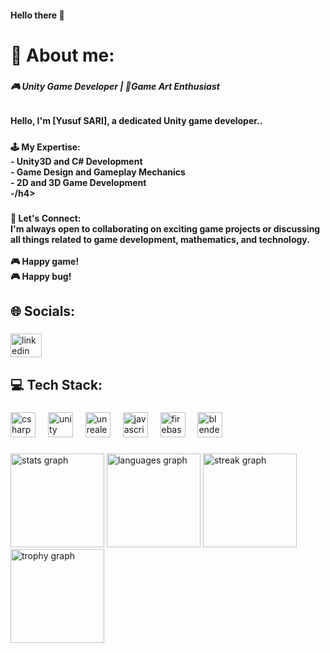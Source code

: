 <h4 align="left">Hello there 👋</h4>

###

<h1 align="left">💫 About me:</h1>

###

<h5 align="left">🎮 Unity Game Developer | 🎨Game Art Enthusiast</h5>

###

<h6 align="left"></h6>

###

<h4 align="left">Hello, I'm [Yusuf SARI], a dedicated Unity game developer..</h4>

###

<h5 align="left"></h5>

###

<h4 align="left">🕹️ My Expertise:<br>- Unity3D and C# Development<br>- Game Design and Gameplay Mechanics<br>- 2D and 3D Game Development<br>-/h4>

###

<h5 align="left"></h5>

###

<h4 align="left">💬 Let's Connect:<br>I'm always open to collaborating on exciting game projects or discussing all things related to game development, mathematics, and technology. <br><br>🎮 Happy game!<br>🎮   Happy bug!</h4>

###

<h2 align="left">🌐 Socials:</h2>

###

<div align="left">
  <a href="https://www.linkedin.com/in/m-yusuf-sari-78a908221/" target="_blank">
    <img src="https://raw.githubusercontent.com/maurodesouza/profile-readme-generator/master/src/assets/icons/social/linkedin/default.svg" width="50" height="38" alt="linkedin logo"  />
  </a>
</div>

###

<h2 align="left">💻 Tech Stack:</h2>

###

<div align="left">
  <img src="https://skillicons.dev/icons?i=cs" height="40" alt="csharp logo"  />
  <img width="12" />
  <img src="https://skillicons.dev/icons?i=unity" height="40" alt="unity logo"  />
  <img width="12" />
  <img src="https://skillicons.dev/icons?i=unreal" height="40" alt="unrealengine logo"  />
  <img width="12" />
  <img src="https://skillicons.dev/icons?i=js" height="40" alt="javascript logo"  />
  <img width="12" />
  <img src="https://skillicons.dev/icons?i=firebase" height="40" alt="firebase logo"  />
  <img width="12" />
  <img src="https://skillicons.dev/icons?i=blender" height="40" alt="blender logo"  />
</div>

###

<div align="left">
  <img src="https://github-readme-stats.vercel.app/api?username=MYusufSARI&hide_title=false&hide_rank=false&show_icons=true&include_all_commits=true&count_private=true&disable_animations=false&theme=aura&locale=en&hide_border=false&order=1" height="150" alt="stats graph"  />
  <img src="https://github-readme-stats.vercel.app/api/top-langs?username=MYusufSARI&locale=en&hide_title=false&layout=compact&card_width=320&langs_count=5&theme=aura&hide_border=false&order=2" height="150" alt="languages graph"  />
  <img src="https://streak-stats.demolab.com?user=MYusufSARI&locale=en&mode=daily&theme=aura&hide_border=false&border_radius=5&order=3" height="150" alt="streak graph"  />
  <img src="https://github-profile-trophy.vercel.app?username=MYusufSARI&theme=discord&column=-1&row=1&margin-w=8&margin-h=8&no-bg=true&no-frame=true&order=4" height="150" alt="trophy graph"  />
</div>

###
